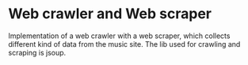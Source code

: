 # Web crawler and Web scraper
Implementation of a web crawler with a web scraper, which collects different kind of data from the music site.
The lib used for crawling and scraping is jsoup.
